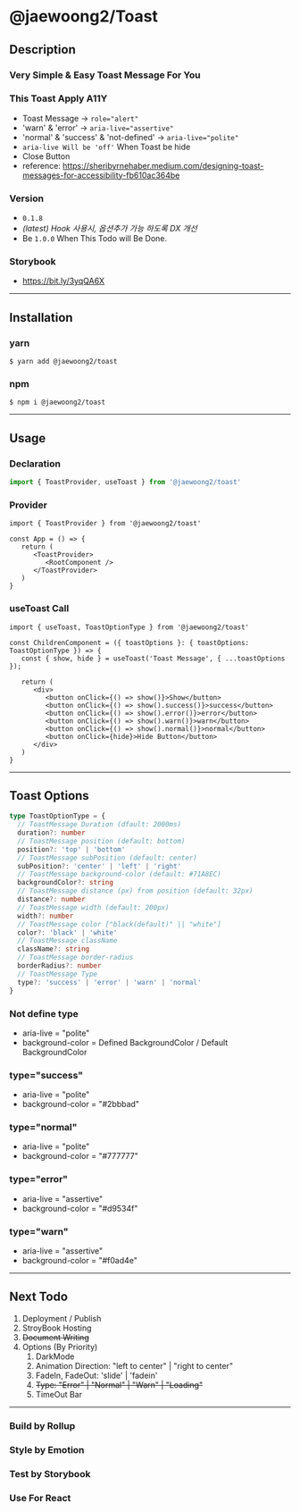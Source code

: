 # @jaewoong2/Toast

## Description

### Very Simple & Easy Toast Message For You

### This Toast Apply A11Y

- Toast Message -> `role="alert"`
- 'warn' & 'error' -> `aria-live="assertive"`
- 'normal' & 'success' & 'not-defined' -> `aria-live="polite"`
- `aria-live Will be 'off'` When Toast be hide
- Close Button 
- reference: https://sheribyrnehaber.medium.com/designing-toast-messages-for-accessibility-fb610ac364be


### Version
- `0.1.8`
- *(latest) Hook 사용시, 옵션추가 가능 하도록 DX 개선*
- Be `1.0.0` When This Todo will Be Done.
  
### Storybook
- https://bit.ly/3yqQA6X
---

## Installation

### yarn
```
$ yarn add @jaewoong2/toast
```
### npm

```
$ npm i @jaewoong2/toast
```

---
## Usage

### Declaration

```ts
import { ToastProvider, useToast } from '@jaewoong2/toast'
```

### Provider

```tsx
import { ToastProvider } from '@jaewoong2/toast'

const App = () => {
   return (
      <ToastProvider>
         <RootComponent />
      </ToastProvider>
   )
}
```

### useToast Call
```tsx
import { useToast, ToastOptionType } from '@jaewoong2/toast'

const ChildrenComponent = ({ toastOptions }: { toastOptions: ToastOptionType }) => {
   const { show, hide } = useToast('Toast Message', { ...toastOptions });
   
   return (
      <div>
         <button onClick={() => show()}>Show</button>
         <button onClick={() => show().success()}>success</button>
         <button onClick={() => show().error()}>error</button>
         <button onClick={() => show().warn()}>warn</button>
         <button onClick={() => show().normal()}>normal</button>
         <button onClick={hide}>Hide Button</button>
      </div>
   )
}

```

---
## Toast Options
```ts
type ToastOptionType = {
  // ToastMessage Duration (dfault: 2000ms)
  duration?: number
  // ToastMessage position (default: bottom)
  position?: 'top' | 'bottom'
  // ToastMessage subPosition (default: center)
  subPosition?: 'center' | 'left' | 'right'
  // ToastMessage background-color (default: #71A8EC)
  backgroundColor?: string
  // ToastMessage distance (px) from position (default: 32px)
  distance?: number
  // ToastMessage width (default: 200px)
  width?: number
  // ToastMessage color ["black(default)" || "white"]
  color?: 'black' | 'white'
  // ToastMessage className
  className?: string
  // ToastMessage border-radius
  borderRadius?: number
  // ToastMessage Type 
  type?: 'success' | 'error' | 'warn' | 'normal'
}
```

### Not define type
- aria-live = "polite"
- background-color = Defined BackgroundColor / Default BackgroundColor

### type="success"
- aria-live = "polite"
- background-color = "#2bbbad"

### type="normal"
- aria-live = "polite"
- background-color = "#777777"

### type="error"
- aria-live = "assertive"
- background-color = "#d9534f"

### type="warn"
- aria-live = "assertive"
- background-color = "#f0ad4e"

---
## Next Todo
1. Deployment / Publish
2. StroyBook Hosting
3. ~~Document Writing~~
4. Options (By Priority)
   1. DarkMode 
   2. Animation Direction: "left to center" | "right to center"
   3. FadeIn, FadeOut: 'slide' | 'fadein'
   4. ~~Type: "Error" | "Normal" | "Warn" | "Loading"~~
   5. TimeOut Bar
---

### Build by Rollup
### Style by Emotion
### Test by Storybook
### Use For React
